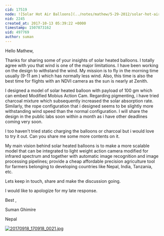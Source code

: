 ```yaml
---
cid: 17519
node: ![Solar Hot Air Balloons](../notes/mathew/5-29-2012/solar-hot-air-balloons)
nid: 2245
created_at: 2017-10-13 05:39:22 +0000
timestamp: 1507873162
uid: 497769
author: suman
---
```


Hello Mathew, 

Thanks for sharing some of your insights of solar heated balloons. I totally agree with you that wind is one of the major limitations. I have been working on the design to withstand the wind. My mission is to fly in the morning time usually (9-11 am ) which has normally less wind. Also, this time is also the best time for flights with an NDVI camera as the sun is nearly at Zenith.

I designed a model of solar heated balloon with payload of 100 gm which can embed Modified Mobius Action Cam. Regarding pigmenting, i have tried charcoal mixture which subsequently increased the solar absorption rate. Similarly, the rope configuration that i designed seems to be slightly more withstanding wind speed than the normal configuration. I will share the design in the public labs soon within a month as i have other deadlines coming very soon. 

I too haven't tried  static charging the balloons or charcoal but i would love to try it out. Can you share me some more contents on it.

My main vision behind solar heated balloons is to make a more scalable model that can be integrated to light weight action camera modified for infrared spectrum and together with automatic image recognition and image processing pipelines; provide a cheap affordable precision agriculture tool for farmers belonging to developing countries like Nepal, India, Tanzania, etc. 

Lets keep in touch, share and make the discussion going.

I would like to apologize for my late response. 

Best ,

Suman Ghimire

Nepal

[![20170918_170918_0021.jpg](https://publiclab.org/system/images/photos/000/021/927/large/20170918_170918_0021.jpg)](https://publiclab.org/system/images/photos/000/021/927/original/20170918_170918_0021.jpg)




